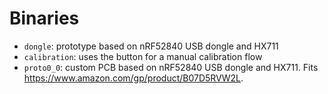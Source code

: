 # Binaries

* `dongle`: prototype based on nRF52840 USB dongle and HX711
* `calibration`: uses the button for a manual calibration flow
* `proto0_0`: custom PCB based on nRF52840 USB dongle and HX711. Fits <https://www.amazon.com/gp/product/B07D5RVW2L>.
